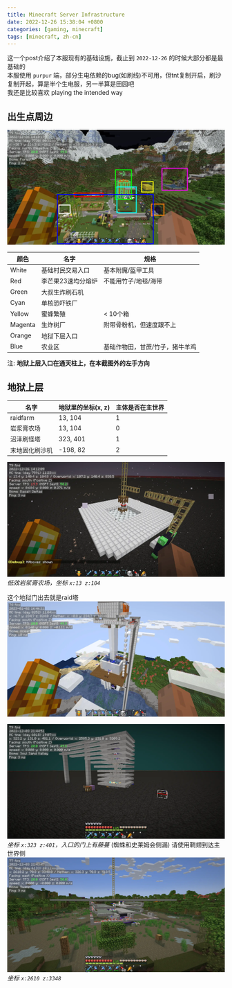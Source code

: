 ```yaml
---
title: Minecraft Server Infrastructure
date: 2022-12-26 15:38:04 +0800
categories: [gaming, minecraft]
tags: [minecraft, zh-cn]
---
```

这一个post介绍了本服现有的基础设施，截止到 `2022-12-26` 的时候大部分都是最基础的  
本服使用 `purpur` 端，部分生电依赖的bug(如刷线)不可用，但tnt复制开启，刷沙复制开起，算是半个生电服，另一半算是田园吧  
我还是比较喜欢 playing the intended way

## 出生点周边
![出生点周围的样子2022-12-26](/assets/img/minecraft/2022-12-26_14.18.17.webp)

| 颜色    | 名字               | 规格                          |
|---------|------------------|-------------------------------|
| White   | 基础村民交易入口   | 基本附魔/盔甲工具             |
| Red     | 李芒果23速均分熔炉 | 不能用竹子/地毯/海带          |
| Green   | 大叔生炸刷石机     |                               |
| Cyan    | 单核恐吓铁厂       |                               |
| Yellow  | 蜜蜂繁殖           | < 10个箱                      |
| Magenta | 生炸树厂           | 附带骨粉机，但速度跟不上       |
| Orange  | 地狱下层入口       |                               |
| Blue    | 农业区             | 基础作物田，甘蔗/竹子，猪牛羊鸡 |

注: **地狱上层入口在通天柱上，在本截图外的左手方向**

## 地狱上层


| 名字           | 地狱里的坐标(x, z) | 主体是否在主世界 |
|----------------|--------------------|------------------|
| raidfarm       | 13, 104            | 1                |
| 岩浆膏农场     | 13, 104            | 0                |
| 沼泽刷怪塔     | 323, 401           | 1                |
| 末地固化刷沙机 | -198, 82           | 2                |

![上层](/assets/img/minecraft/2022-12-26_14.12.09.webp)
_低效岩浆膏农场，坐标 `x:13 z:104`_

这个地狱门出去就是raid塔
![raidfarm](/assets/img/minecraft/2023-01-02_16.46.21.webp)

![沼泽塔](/assets/img/minecraft/2022-12-03_21.44.52.webp)
_坐标 `x:323 z:401`，入口的门上有藤蔓_
(蜘蛛和史莱姆会侧漏)
请使用鞘翅到达主世界侧
![沼泽](/assets/img/minecraft/2022-12-03_21.43.47.webp)
_坐标 `x:2610 z:3348`_
